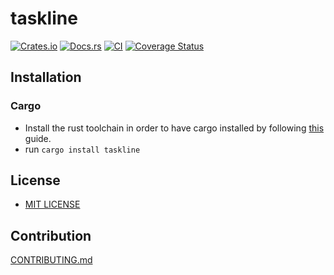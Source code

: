 # taskline

[![Crates.io](https://img.shields.io/crates/v/taskline.svg)](https://crates.io/crates/taskline)
[![Docs.rs](https://docs.rs/taskline/badge.svg)](https://docs.rs/taskline)
[![CI](https://github.com/daxartio/taskline/workflows/CI/badge.svg)](https://github.com/daxartio/taskline/actions)
[![Coverage Status](https://coveralls.io/repos/github/daxartio/taskline/badge.svg?branch=main)](https://coveralls.io/github/daxartio/taskline?branch=main)

## Installation

### Cargo

* Install the rust toolchain in order to have cargo installed by following
  [this](https://www.rust-lang.org/tools/install) guide.
* run `cargo install taskline`

## License

* [MIT LICENSE](LICENSE)

## Contribution

[CONTRIBUTING.md](CONTRIBUTING.md)
